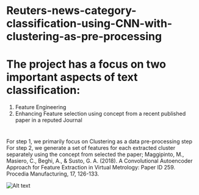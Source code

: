 # Reuters-news-category-classification-using-CNN-with-clustering-as-pre-processing
# The project has a focus on two important aspects of text classification:
1. Feature Engineering 
2. Enhancing Feature selection using concept from a recent published paper in a reputed Journal 
#
For step 1, we primarily focus on Clustering as a data pre-processing step <br />
For step 2, we generate a set of features for each extracted cluster separately using the concept from selected the paper; Maggipinto, M., Masiero, C., Beghi, A., & Susto, G. A. (2018). A Convolutional Autoencoder Approach for Feature Extraction in Virtual Metrology: Paper ID 259. Procedia Manufacturing, 17, 126-133.

![Alt text](https://github.com/Tukai-Dal/Reuters-news-category-classification-using-CNN-with-clustering-as-pre-processing/img/main/img.jpg?raw=true)
